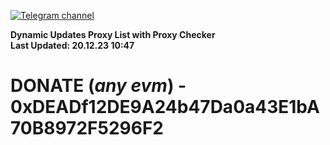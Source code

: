 [![Telegram channel](https://img.shields.io/endpoint?url=https://runkit.io/damiankrawczyk/telegram-badge/branches/master?url=https://t.me/n4z4v0d)](https://t.me/n4z4v0d) 

**Dynamic Updates Proxy List with Proxy Checker**  
**Last Updated: 20.12.23 10:47**

# DONATE (_any evm_) - 0xDEADf12DE9A24b47Da0a43E1bA70B8972F5296F2
